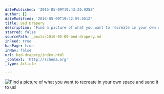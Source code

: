 ```yaml
---
datePublished: '2016-05-09T19:43:20.925Z'
author: []
dateModified: '2016-05-09T19:42:59.061Z'
title: Bed Drapery
description: 'Find a picture of what you want to recreate in your own space and send it to us!'
starred: false
sourcePath: _posts/2016-05-09-bed-drapery.md
inFeed: true
hasPage: true
inNav: false
url: bed-drapery/index.html
_context: 'http://schema.org'
_type: Article

---
```

![Find a picture of what you want to recreate in your own space and send it to us!](https://the-grid-user-content.s3-us-west-2.amazonaws.com/3182eeb0-3411-4cb7-b8e9-0e7185a2a3a4.jpg)